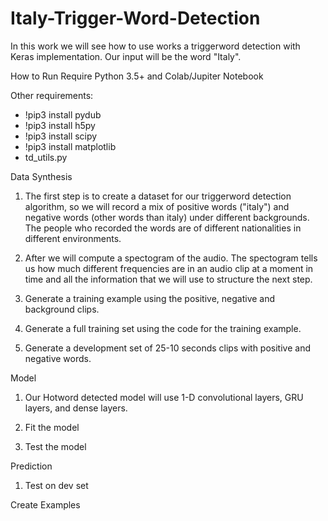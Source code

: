 # Italy-Trigger-Word-Detection

In this work we will see how to use works a triggerword detection with Keras implementation. Our input will be the word "Italy".

How to Run Require Python 3.5+ and Colab/Jupiter Notebook

Other requirements:
 - !pip3 install pydub
 - !pip3 install h5py
 - !pip3 install scipy
 - !pip3 install matplotlib
 - td_utils.py

Data Synthesis

1) The first step is to create a dataset for our triggerword detection algorithm, so we will record a mix of positive words ("italy") and negative words (other words than italy) under different backgrounds. The people who recorded the words are of different nationalities in different environments.

2) After we will compute a spectogram of the audio. The spectogram tells us how much different frequencies are in an audio clip at a moment in time and all the information that we will use to structure the next step.

3) Generate a training example using the positive, negative and background clips.

4) Generate a full training set using the code for the training example.

5) Generate a development set of 25-10 seconds clips with positive and negative words.

Model

1) Our Hotword detected model will use 1-D convolutional layers, GRU layers, and dense layers.

2) Fit the model

3) Test the model

Prediction

1) Test on dev set

Create Examples
